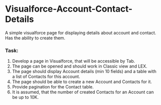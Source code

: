 # Visualforce-Account-Contact-Details
A simple visualforce page for displaying details about account and contact. Has the ability to create them.

### Task:
1. Develop a page in Visualforce, that will be accessible by Tab.
2. The page can be opened and should work in Classic view and LEX.
3. The page should display Account details (min 10 fields) and a table with a list of Contacts for this account.
4. The page should be able to create a new Account and Contacts for it.
5. Provide pagination for the Contact table.
6. It is assumed, that the number of created Contacts for an Account can be up to 10K.